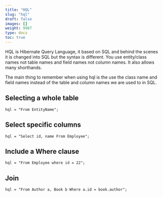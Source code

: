 ```yaml
---
title: "HQL"
slug: "hql"
draft: false
images: []
weight: 9987
type: docs
toc: true
---
```


HQL is Hibernate Query Language, it based on SQL and behind the scenes it is changed into SQL but the syntax is different. You use entity/class names not table names and field names not column names. It also allows many shorthands. 


The main thing to remember when using hql is the use the class name and field names instead of the table and column names we are used to in SQL.

## Selecting a whole table
    hql = "From EntityName";

## Select specific columns
    hql = "Select id, name From Employee";

## Include a Where clause
    hql = "From Employee where id = 22";

## Join
    hql = "From Author a, Book b Where a.id = book.author";


